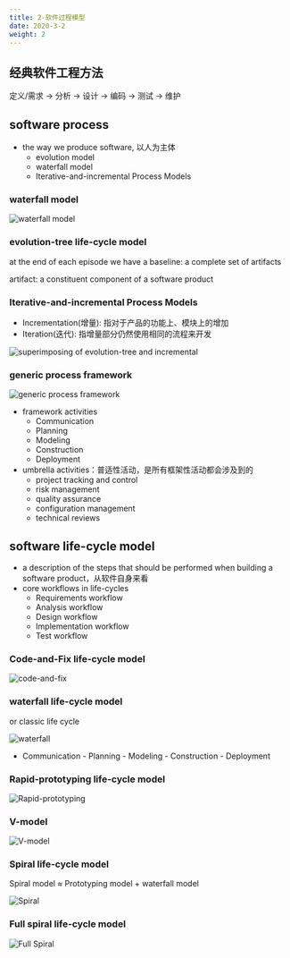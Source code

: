 ```yaml
---
title: 2-软件过程模型
date: 2020-3-2
weight: 2
---
```


## 经典软件工程方法

定义/需求 -> 分析 -> 设计 -> 编码 -> 测试 -> 维护

## software process

- the way we produce software, 以人为主体
  - evolution model
  - waterfall model
  - Iterative-and-incremental Process Models

### waterfall model

![waterfall model](/images/content/SE_1.png)

### evolution-tree life-cycle model

at the end of each episode we have a baseline: a complete set of artifacts

artifact: a constituent component of a software product

### Iterative-and-incremental Process Models

- Incrementation(增量): 指对于产品的功能上、模块上的增加
- Iteration(迭代): 指增量部分仍然使用相同的流程来开发

![superimposing of evolution-tree and incremental](/images/content/SE_0.png)

### generic process framework

![generic process framework](/images/content/SE_2.png)

- framework activities
  - Communication
  - Planning
  - Modeling
  - Construction
  - Deployment
- umbrella activities：普适性活动，是所有框架性活动都会涉及到的
  - project tracking and control
  - risk management
  - quality assurance
  - configuration management
  - technical reviews

## software life-cycle model

- a description of the steps that should be performed when building a software product，从软件自身来看
- core workflows in life-cycles
  - Requirements workflow
  - Analysis workflow
  - Design workflow
  - Implementation workflow
  - Test workflow

### Code-and-Fix life-cycle model

![code-and-fix](/images/content/SE_3.png)

### waterfall life-cycle model

or classic life cycle

![waterfall](/images/content/SE_4.png)

- Communication - Planning - Modeling - Construction - Deployment

### Rapid-prototyping life-cycle model

![Rapid-prototyping](/images/content/SE_6.png)

### V-model

![V-model](/images/content/SE_5.png)

### Spiral life-cycle model

Spiral model ≈ Prototyping model + waterfall model

![Spiral](/images/content/SE_7.png)

### Full spiral life-cycle model

![Full Spiral](/images/content/SE_8.png)